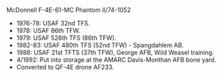  McDonnell F-4E-61-MC Phantom II/74-1052

- 1976-78: USAF 32nd TFS.
- 1978: USAF 86th TFW.
- 1979: USAF 526th TFS (86th TFW).
- 1982-83: USAF 480th TFS (52nd TFW) - Spangdahlem AB.
- 1988: USAF 21st TFTS (37th TFW), George AFB, Wild Weasel training.
- 4/1992: Put into storage at the AMARC Davis-Monthan AFB bone yard.
- Converted to QF-4E drone AF233.
